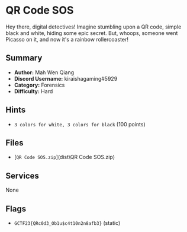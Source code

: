 # QR Code SOS
Hey there, digital detectives! Imagine stumbling upon a QR code, simple black and white, hiding some epic secret. But, whoops, someone went Picasso on it, and now it's a rainbow rollercoaster!


## Summary
- **Author:** Mah Wen Qiang
- **Discord Username:** kiraishagaming#5929
- **Category:** Forensics
- **Difficulty:** Hard

## Hints
- `3 colors for white, 3 colors for black` (100 points)

## Files
- [`QR Code SOS.zip`](dist\QR Code SOS.zip)


## Services
None

## Flags
- `GCTF23{QRc0d3_Ob1u$c4t10n2n8afb3}` (static)
